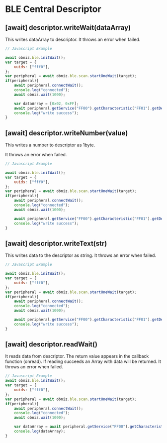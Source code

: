 # BLE Central Descriptor

## \[await] descriptor.writeWait(dataArray)
This writes dataArray to descriptor.
It throws an error when failed.

```Javascript
// Javascript Example

await obniz.ble.initWait(); 
var target = {
    uuids: ["fff0"],
};
var peripheral = await obniz.ble.scan.startOneWait(target);
if(peripheral){
    await peripheral.connectWait();
    console.log("connected");
    await obniz.wait(1000);

    var dataArray = [0x02, 0xFF];
    await peripheral.getService("FF00").getCharacteristic("FF01").getDescriptor("2901").writeWait(dataArray);
    console.log("write success");
}

```

<!--
## descriptor.onwrite
Callback function of write descriptor results.


```Javascript
// Javascript Example
obniz.ble.scan.onfind = function(peripheral){
    if(peripheral.localName == "my peripheral"){

        peripheral.onconnect = function(){
            var descriptor = peripheral.getService("FF00").getCharacteristic("FF01").getDescriptor("2901");
            descriptor.write();
            descriptor.onwrite = function(resutls){
                console.log(results); //"success" or "failed"
            }
        }
        peripheral.connect();
    }
}
obniz.ble.startScan({duration : 10});
```
-->

## \[await] descriptor.writeNumber(value)
This writes a number to descriptor as 1byte.

It throws an error when failed.

```Javascript
// Javascript Example

await obniz.ble.initWait(); 
var target = {
    uuids: ["fff0"],
};
var peripheral = await obniz.ble.scan.startOneWait(target);
if(peripheral){
    await peripheral.connectWait();
    console.log("connected");
    await obniz.wait(1000);

    await peripheral.getService("FF00").getCharacteristic("FF01").getDescriptor("2901").writeNumberWait(100);
    console.log("write success");
}
```



## \[await] descriptor.writeText(str)
This writes data to the descriptor as string.
It throws an error when failed.



```Javascript
// Javascript Example

await obniz.ble.initWait(); 
var target = {
    uuids: ["fff0"],
};
var peripheral = await obniz.ble.scan.startOneWait(target);
if(peripheral){
    await peripheral.connectWait();
    console.log("connected");
    await obniz.wait(1000);

    await peripheral.getService("FF00").getCharacteristic("FF01").getDescriptor("2901").writeTextWait("My Name");
    console.log("write success");
}
```

## \[await] descriptor.readWait()
It reads data from descriptor.
The return value appears in the callback function (onread). If reading succeeds an Array with data will be returned.
It throws an error when failed.

```Javascript
// Javascript Example
await obniz.ble.initWait(); 
var target = {
    uuids: ["fff0"],
};
var peripheral = await obniz.ble.scan.startOneWait(target);
if(peripheral){
    await peripheral.connectWait();
    console.log("connected");
    await obniz.wait(1000);

    var dataArray = await peripheral.getService("FF00").getCharacteristic("FF01").readWait();
    console.log(dataArray);
}
```
